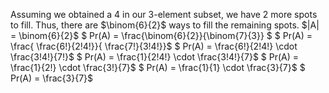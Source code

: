 Assuming we obtained a 4 in our 3-element subset, we have 2 more spots to fill.
Thus, there are $\binom{6}{2}$ ways to fill the remaining spots.
$|A| = \binom{6}{2}$
$ Pr(A) = \frac{\binom{6}{2}}{\binom{7}{3}} $
$ Pr(A) = \frac{ \frac{6!}{2!4!}}{ \frac{7!}{3!4!}}$
$ Pr(A) = \frac{6!}{2!4!} \cdot \frac{3!4!}{7!}$
$ Pr(A) = \frac{1}{2!4!} \cdot \frac{3!4!}{7}$
$ Pr(A) = \frac{1}{2!} \cdot \frac{3!}{7}$
$ Pr(A) = \frac{1}{1} \cdot \frac{3}{7}$
$ Pr(A) = \frac{3}{7}$
